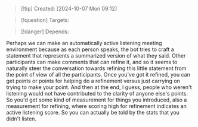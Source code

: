 
>[!tip] Created: [2024-10-07 Mon 09:12]

>[!question] Targets: 

>[!danger] Depends: 

Perhaps we can make an automatically active listening meeting environment because as each person speaks, the bot tries to craft a statement that represents a summarized version of what they said. Other participants can make comments that can refine it, and so it seems to naturally steer the conversation towards refining this little statement from the point of view of all the participants. Once you've got it refined, you can get points or points for helping do a refinement versus just carrying on trying to make your point. And then at the end, I guess, people who weren't listening would not have contributed to the clarity of anyone else's points. So you'd get some kind of measurement for things you introduced, also a measurement for refining, where scoring high for refinement indicates an active listening score. So you can actually be told by the stats that you didn't listen.